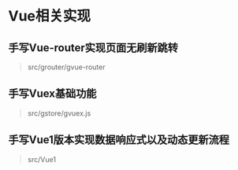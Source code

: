 # Vue相关实现

## 手写Vue-router实现页面无刷新跳转

>src/grouter/gvue-router

## 手写Vuex基础功能

> src/gstore/gvuex.js

## 手写Vue1版本实现数据响应式以及动态更新流程

> src/Vue1